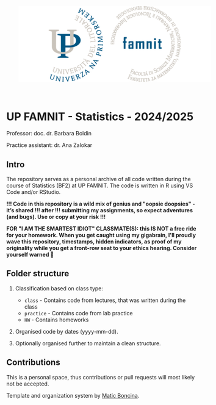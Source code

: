 <p align="center">
  <img src="famnit.png" style="padding: 32px" />
</p>

# UP FAMNIT - Statistics - 2024/2025

Professor: doc. dr. Barbara Boldin 

Practice assistant: dr. Ana Zalokar

## Intro

The repository serves as a personal archive of all code written during the course of Statistics (BF2) at UP FAMNIT. The code is written in R using VS Code and/or RStudio.

**!!! Code in this repository is a wild mix of genius and "oopsie doopsies" - it’s shared !!! after !!! submitting my assignments, so expect adventures (and bugs). Use or copy at your risk !!!**

**FOR "I AM THE SMARTEST IDIOT" CLASSMATE(S): this IS NOT a free ride for your homework. When you get caught using my gigabrain, I'll proudly wave this repository, timestamps, hidden indicators, as proof of my originality while you get a front-row seat to your ethics hearing. Consider yourself warned 💅**

## Folder structure

1. Classification based on class type:
    - `class` - Contains code from lectures, that was written during the class
    - `practice` - Contains code from lab practice
    - `HW` - Contains homeworks

2. Organised code by dates (yyyy-mm-dd).

3. Optionally organised further to maintain a clean structure.

## Contributions
This is a personal space, thus contributions or pull requests will most likely not be accepted. 

Template and organization system by [Matic Boncina](https://github.com/maticboncina).
